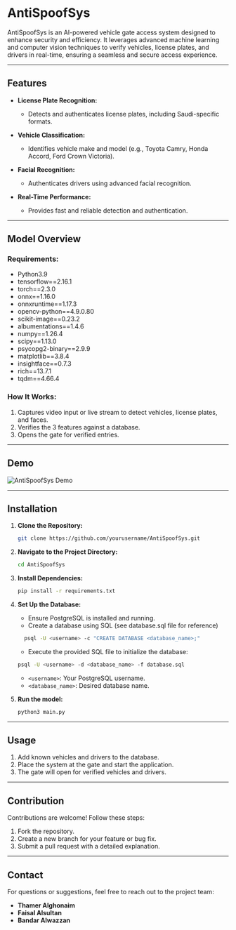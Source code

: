 # AntiSpoofSys

AntiSpoofSys is an AI-powered vehicle gate access system designed to enhance security and efficiency. It leverages advanced machine learning and computer vision techniques to verify vehicles, license plates, and drivers in real-time, ensuring a seamless and secure access experience.

---

## Features

- **License Plate Recognition:**
  - Detects and authenticates license plates, including Saudi-specific formats.
 

- **Vehicle Classification:**
  - Identifies vehicle make and model (e.g., Toyota Camry, Honda Accord, Ford Crown Victoria).

- **Facial Recognition:**
  - Authenticates drivers using advanced facial recognition.


- **Real-Time Performance:**
  - Provides fast and reliable detection and authentication.

---

## Model Overview

### **Requirements:**
-  Python3.9
-  tensorflow==2.16.1
-  torch==2.3.0
-  onnx==1.16.0
-  onnxruntime==1.17.3
-  opencv-python==4.9.0.80
-  scikit-image==0.23.2
-  albumentations==1.4.6
-  numpy==1.26.4
-  scipy==1.13.0
-  psycopg2-binary==2.9.9
-  matplotlib==3.8.4
-  insightface==0.7.3
-  rich==13.7.1
-  tqdm==4.66.4

### **How It Works:**
1. Captures video input or live stream to detect vehicles, license plates, and faces.
2. Verifies the 3 features against a database.
3. Opens the gate for verified entries.

---

## Demo

![AntiSpoofSys Demo](result.gif)



---

## Installation

1. **Clone the Repository:**
   ```bash
   git clone https://github.com/yourusername/AntiSpoofSys.git
   ```

2. **Navigate to the Project Directory:**
   ```bash
   cd AntiSpoofSys
   ```

3. **Install Dependencies:**
   ```bash
   pip install -r requirements.txt
   ```

4. **Set Up the Database:**
   - Ensure PostgreSQL is installed and running.
   - Create a database using SQL (see database.sql file for reference)
   ```bash
     psql -U <username> -c "CREATE DATABASE <database_name>;"
   ```
   - Execute the provided SQL file to initialize the database:
    ```bash
    psql -U <username> -d <database_name> -f database.sql
    ```

    - `<username>`: Your PostgreSQL username.
    - `<database_name>`: Desired database name.
    



5. **Run the model:**
   ```bash
   python3 main.py
   ```

---

## Usage

1. Add known vehicles and drivers to the database.
2. Place the system at the gate and start the application.
3. The gate will open for verified vehicles and drivers.

---

## Contribution

Contributions are welcome! Follow these steps:
1. Fork the repository.
2. Create a new branch for your feature or bug fix.
3. Submit a pull request with a detailed explanation.

---

## Contact

For questions or suggestions, feel free to reach out to the project team:
- **Thamer Alghonaim**
- **Faisal Alsultan**
- **Bandar Alwazzan**

